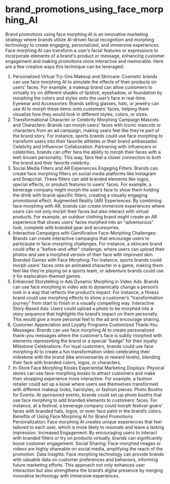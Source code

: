 # brand_promotions_using_face_morphing_AI
Brand promotions using face morphing AI is an innovative marketing strategy where brands utilize AI-driven facial recognition and morphing technology to create engaging, personalized, and immersive experiences. Face morphing AI can transform a user’s facial features or expressions to incorporate elements of a brand's product or message, enhancing customer engagement and making promotions more interactive and memorable. Here are a few creative ways this technique can be leveraged:

1. Personalized Virtual Try-Ons
Makeup and Skincare: Cosmetic brands can use face morphing AI to simulate the effects of their products on users’ faces. For example, a makeup brand can allow customers to virtually try on different shades of lipstick, eyeshadow, or foundation by morphing the colors and styles onto the user’s face in real-time.
Eyewear and Accessories: Brands selling glasses, hats, or jewelry can use AI to morph these items onto customers’ faces, helping them visualize how they would look in different styles, colors, or sizes.
2. Transformational Character or Celebrity Morphing
Campaign Mascots and Characters: Brands can morph users' faces with iconic mascots or characters from an ad campaign, making users feel like they’re part of the brand story. For instance, sports brands could use face morphing to transform users into their favorite athletes or their brand ambassador.
Celebrity and Influencer Collaboration: Partnering with influencers or celebrities, brands can offer fans the ability to morph their faces with a well-known personality. This way, fans feel a closer connection to both the brand and their favorite celebrity.
3. Social Media Filters and AR Experiences
Engaging Filters: Brands can create face morphing filters on social media platforms like Instagram and Snapchat. These filters can add branded elements like logos, special effects, or product features to users' faces. For example, a beverage company might morph the user’s face to show them holding the drink with brand-specific filters, creating a visually engaging promotional effect.
Augmented Reality (AR) Experiences: By combining face morphing with AR, brands can create immersive experiences where users can not only morph their faces but also interact with virtual products. For example, an outdoor clothing brand might create an AR experience that shows users’ faces morphed into an “adventurous” look, complete with branded gear and accessories.
4. Interactive Campaigns with Gamification
Face-Morphing Challenges: Brands can create interactive campaigns that encourage users to participate in face-morphing challenges. For instance, a skincare brand could offer a "before-and-after" challenge, where users can upload their photos and see a morphed version of their face with improved skin.
Branded Games with Face Morphing: For instance, sports brands could morph users' faces onto an animated character in a game, making them feel like they’re playing on a sports team, or adventure brands could use it for exploration-themed games.
5. Enhanced Storytelling in Ads
Dynamic Morphing in Video Ads: Brands can use face morphing in video ads to dynamically change a person’s look in a way that reflects the product’s impact. For instance, a fitness brand could use morphing effects to show a customer’s "transformation journey" from start to finish in a visually compelling way.
Interactive Story-Based Ads: Users could upload a photo to be morphed into a story sequence that highlights the brand’s impact on them personally. This would give a more personal feel to the ad and encourage sharing.
6. Customer Appreciation and Loyalty Programs
Customized Thank-You Messages: Brands can use face morphing AI to create personalized thank-you messages where the customer’s face is subtly morphed with elements representing the brand or a special “badge” for their loyalty.
Milestone Celebrations: For loyal customers, brands could use face morphing AI to create a fun transformation video celebrating their milestone with the brand (like anniversaries or reward levels), blending their face with branded colors, logos, or characters.
7. In-Store Face Morphing Kiosks
Experiential Marketing Displays: Physical stores can use face-morphing kiosks to attract customers and make their shopping experience more interactive. For example, a fashion retailer could set up a kiosk where users see themselves transformed with different makeup looks, hairstyles, or fashion pieces.
Photo Booths for Events: At sponsored events, brands could set up photo booths that use face morphing to add branded elements to customers’ faces. For instance, at a festival, a beverage company could morph festival-goers’ faces with branded hats, logos, or even face paint in the brand’s colors.
Benefits of Using Face Morphing AI for Brand Promotions
Personalization: Face morphing AI creates unique experiences that feel tailored to each user, which is more likely to resonate and leave a lasting impression.
Increased Engagement: By encouraging users to interact with branded filters or try on products virtually, brands can significantly boost customer engagement.
Social Sharing: Face-morphed images or videos are highly shareable on social media, amplifying the reach of the promotion.
Data Insights: Face morphing technology can provide brands with valuable data on customer preferences and behaviors, informing future marketing efforts.
This approach not only enhances user interaction but also strengthens the brand’s digital presence by merging innovative technology with immersive experiences.
